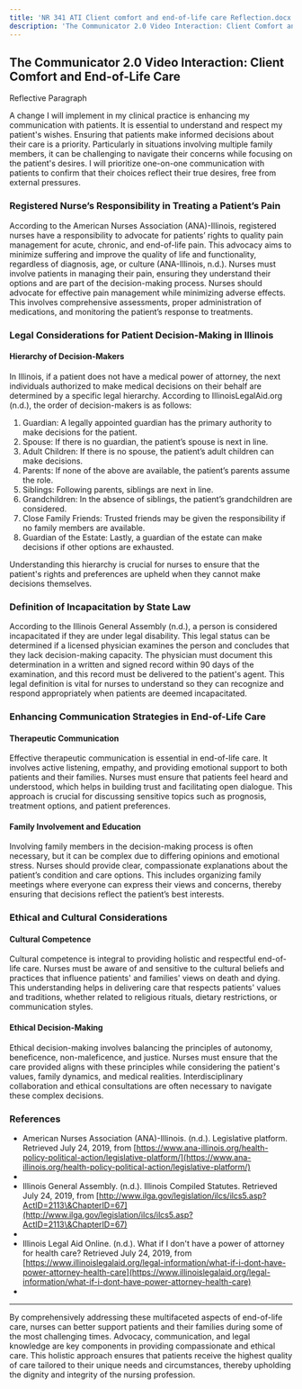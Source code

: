```yaml
---
title: 'NR 341 ATI Client comfort and end-of-life care Reflection.docx '
description: 'The Communicator 2.0 Video Interaction: Client Comfort and End-of-Life Care'
---
```


## The Communicator 2.0 Video Interaction: Client Comfort and End-of-Life Care

Reflective Paragraph

A change I will implement in my clinical practice is enhancing my communication with patients. It is essential to understand and respect my patient's wishes. Ensuring that patients make informed decisions about their care is a priority. Particularly in situations involving multiple family members, it can be challenging to navigate their concerns while focusing on the patient's desires. I will prioritize one-on-one communication with patients to confirm that their choices reflect their true desires, free from external pressures.

### Registered Nurse’s Responsibility in Treating a Patient’s Pain

According to the American Nurses Association (ANA)-Illinois, registered nurses have a responsibility to advocate for patients’ rights to quality pain management for acute, chronic, and end-of-life pain. This advocacy aims to minimize suffering and improve the quality of life and functionality, regardless of diagnosis, age, or culture (ANA-Illinois, n.d.). Nurses must involve patients in managing their pain, ensuring they understand their options and are part of the decision-making process. Nurses should advocate for effective pain management while minimizing adverse effects. This involves comprehensive assessments, proper administration of medications, and monitoring the patient’s response to treatments.

### Legal Considerations for Patient Decision-Making in Illinois

#### Hierarchy of Decision-Makers

In Illinois, if a patient does not have a medical power of attorney, the next individuals authorized to make medical decisions on their behalf are determined by a specific legal hierarchy. According to IllinoisLegalAid.org (n.d.), the order of decision-makers is as follows:

1. Guardian: A legally appointed guardian has the primary authority to make decisions for the patient.
2. Spouse: If there is no guardian, the patient’s spouse is next in line.
3. Adult Children: If there is no spouse, the patient’s adult children can make decisions.
4. Parents: If none of the above are available, the patient’s parents assume the role.
5. Siblings: Following parents, siblings are next in line.
6. Grandchildren: In the absence of siblings, the patient’s grandchildren are considered.
7. Close Family Friends: Trusted friends may be given the responsibility if no family members are available.
8. Guardian of the Estate: Lastly, a guardian of the estate can make decisions if other options are exhausted.

Understanding this hierarchy is crucial for nurses to ensure that the patient's rights and preferences are upheld when they cannot make decisions themselves.

### Definition of Incapacitation by State Law

According to the Illinois General Assembly (n.d.), a person is considered incapacitated if they are under legal disability. This legal status can be determined if a licensed physician examines the person and concludes that they lack decision-making capacity. The physician must document this determination in a written and signed record within 90 days of the examination, and this record must be delivered to the patient's agent. This legal definition is vital for nurses to understand so they can recognize and respond appropriately when patients are deemed incapacitated.

### Enhancing Communication Strategies in End-of-Life Care

#### Therapeutic Communication

Effective therapeutic communication is essential in end-of-life care. It involves active listening, empathy, and providing emotional support to both patients and their families. Nurses must ensure that patients feel heard and understood, which helps in building trust and facilitating open dialogue. This approach is crucial for discussing sensitive topics such as prognosis, treatment options, and patient preferences.

#### Family Involvement and Education

Involving family members in the decision-making process is often necessary, but it can be complex due to differing opinions and emotional stress. Nurses should provide clear, compassionate explanations about the patient’s condition and care options. This includes organizing family meetings where everyone can express their views and concerns, thereby ensuring that decisions reflect the patient’s best interests.

### Ethical and Cultural Considerations

#### Cultural Competence

Cultural competence is integral to providing holistic and respectful end-of-life care. Nurses must be aware of and sensitive to the cultural beliefs and practices that influence patients' and families' views on death and dying. This understanding helps in delivering care that respects patients' values and traditions, whether related to religious rituals, dietary restrictions, or communication styles.

#### Ethical Decision-Making

Ethical decision-making involves balancing the principles of autonomy, beneficence, non-maleficence, and justice. Nurses must ensure that the care provided aligns with these principles while considering the patient's values, family dynamics, and medical realities. Interdisciplinary collaboration and ethical consultations are often necessary to navigate these complex decisions.

### References

* American Nurses Association (ANA)-Illinois. (n.d.). Legislative platform. Retrieved July 24, 2019, from [https://www.ana-illinois.org/health-policy-political-action/legislative-platform/](https://www.ana-illinois.org/health-policy-political-action/legislative-platform/)
*
* Illinois General Assembly. (n.d.). Illinois Compiled Statutes. Retrieved July 24, 2019, from [http://www.ilga.gov/legislation/ilcs/ilcs5.asp?ActID=2113\&ChapterID=67](http://www.ilga.gov/legislation/ilcs/ilcs5.asp?ActID=2113\&ChapterID=67)
*
* Illinois Legal Aid Online. (n.d.). What if I don't have a power of attorney for health care? Retrieved July 24, 2019, from [https://www.illinoislegalaid.org/legal-information/what-if-i-dont-have-power-attorney-health-care](https://www.illinoislegalaid.org/legal-information/what-if-i-dont-have-power-attorney-health-care)
*

***

By comprehensively addressing these multifaceted aspects of end-of-life care, nurses can better support patients and their families during some of the most challenging times. Advocacy, communication, and legal knowledge are key components in providing compassionate and ethical care. This holistic approach ensures that patients receive the highest quality of care tailored to their unique needs and circumstances, thereby upholding the dignity and integrity of the nursing profession.
